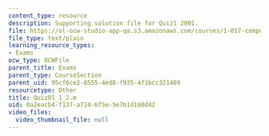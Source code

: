 ```yaml
---
content_type: resource
description: Supporting solution file for Quiz1 2001.
file: https://ol-ocw-studio-app-qa.s3.amazonaws.com/courses/1-017-computing-and-data-analysis-for-environmental-applications-fall-2003/0a2eacb4f137a7146f5e5e7b1d160d42_Quiz01_1_2.m
file_type: text/plain
learning_resource_types:
- Exams
ocw_type: OCWFile
parent_title: Exams
parent_type: CourseSection
parent_uid: 95cf6ce2-8555-4ed8-f935-4f1bcc321409
resourcetype: Other
title: Quiz01_1_2.m
uid: 0a2eacb4-f137-a714-6f5e-5e7b1d160d42
video_files:
  video_thumbnail_file: null
---
```

